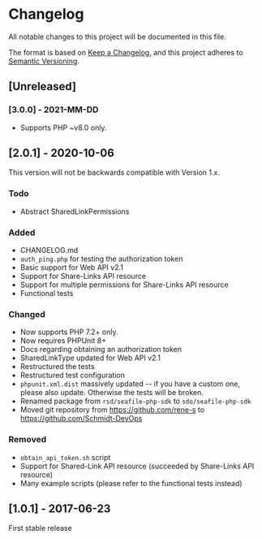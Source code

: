 # Changelog
All notable changes to this project will be documented in this file.

The format is based on [Keep a Changelog](https://keepachangelog.com/en/1.0.0/),
and this project adheres to [Semantic Versioning](https://semver.org/spec/v2.0.0.html).

## [Unreleased]

### [3.0.0] - 2021-MM-DD

- Supports PHP ~v8.0 only.

## [2.0.1] - 2020-10-06

This version will not be backwards compatible with Version 1.x. 

### Todo
- Abstract SharedLinkPermissions

### Added
- CHANGELOG.md
- `auth_ping.php` for testing the authorization token
- Basic support for Web API v2.1
- Support for Share-Links API resource
- Support for multiple permissions for Share-Links API resource
- Functional tests

### Changed
- Now supports PHP 7.2+ only.
- Now requires PHPUnit 8+
- Docs regarding obtaining an authorization token
- SharedLinkType updated for Web API v2.1
- Restructured the tests
- Restructured test configuration
- `phpunit.xml.dist` massively updated -- if you have a custom one, please also update. Otherwise the tests will be broken.
- Renamed package from `rsd/seafile-php-sdk` to `sdo/seafile-php-sdk`
- Moved git repository from https://github.com/rene-s to https://github.com/Schmidt-DevOps

### Removed
- `obtain_api_token.sh` script
- Support for Shared-Link API resource (succeeded by Share-Links API resource)
- Many example scripts (please refer to the functional tests instead)

## [1.0.1] - 2017-06-23

First stable release

